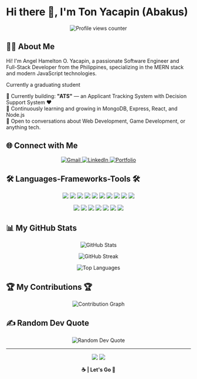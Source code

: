 # Hi there 👋, I'm Ton Yacapin (Abakus)

<p align="center">
  <img src="https://komarev.com/ghpvc/?username=TonYacapin&style=flat-square&color=FFA500" alt="Profile views counter" />
</p>

## 🧑‍💻 About Me

Hi! I'm Angel Hamelton O. Yacapin, a passionate Software Engineer and Full-Stack Developer from the Philippines, specializing in the MERN stack and modern JavaScript technologies.

Currently a graduating student

🔭 Currently building: **"ATS"** — an Applicant Tracking System with Decision Support System ❤️  
🌱 Continuously learning and growing in MongoDB, Express, React, and Node.js  
💬 Open to conversations about Web Development, Game Development, or anything tech.

## 🌐 Connect with Me

<p align="center">
  <a href="mailto:yacapinton@gmail.com">
    <img src="https://img.shields.io/badge/Gmail-FFA500?style=for-the-badge&logo=gmail&logoColor=white" alt="Gmail" />
  </a>
  <a href="https://www.linkedin.com/in/yacapin-angel-hamelton-o-2b8271304/">
    <img src="https://img.shields.io/badge/LinkedIn-FFA500?style=for-the-badge&logo=linkedin&logoColor=white" alt="LinkedIn" />
  </a>
  <a href="https://abakusportfolio.vercel.app/">
    <img src="https://img.shields.io/badge/Portfolio-FFA500?style=for-the-badge&logo=vercel&logoColor=white" alt="Portfolio" />
  </a>
</p>

## 🛠️ Languages-Frameworks-Tools 🛠️

<p align="center">
  <img src="https://img.shields.io/badge/React-FFA500?style=for-the-badge&logo=react&logoColor=white" />
  <img src="https://img.shields.io/badge/Bootstrap-FFA500?style=for-the-badge&logo=bootstrap&logoColor=white" />
  <img src="https://img.shields.io/badge/TypeScript-FFA500?style=for-the-badge&logo=typescript&logoColor=white" />
  <img src="https://img.shields.io/badge/HTML5-FFA500?style=for-the-badge&logo=html5&logoColor=white" />
  <img src="https://img.shields.io/badge/CSS3-FFA500?style=for-the-badge&logo=css3&logoColor=white" />
  <img src="https://img.shields.io/badge/Express.js-FFA500?style=for-the-badge&logo=express&logoColor=white" />
  <img src="https://img.shields.io/badge/GitHub-FFA500?style=for-the-badge&logo=github&logoColor=white" />
  <img src="https://img.shields.io/badge/Redux-FFA500?style=for-the-badge&logo=redux&logoColor=white" />
  <img src="https://img.shields.io/badge/Tailwind_CSS-FFA500?style=for-the-badge&logo=tailwind-css&logoColor=white" />
  <img src="https://img.shields.io/badge/Firebase-FFA500?style=for-the-badge&logo=firebase&logoColor=white" />
</p>

<p align="center">
  <img src="https://img.shields.io/badge/Node.js-FFA500?style=for-the-badge&logo=nodedotjs&logoColor=white" />
  <img src="https://img.shields.io/badge/MongoDB-FFA500?style=for-the-badge&logo=mongodb&logoColor=white" />
  <img src="https://img.shields.io/badge/JavaScript-FFA500?style=for-the-badge&logo=javascript&logoColor=white" />
  <img src="https://img.shields.io/badge/Next.js-FFA500?style=for-the-badge&logo=nextdotjs&logoColor=white" />
  <img src="https://img.shields.io/badge/Java-FFA500?style=for-the-badge&logo=java&logoColor=white" />
  <img src="https://img.shields.io/badge/C%23-FFA500?style=for-the-badge&logo=c-sharp&logoColor=white" />
  <img src="https://img.shields.io/badge/Python-FFA500?style=for-the-badge&logo=python&logoColor=white" />
</p>

## 📊 My GitHub Stats

<p align="center">
  <img src="https://github-readme-stats.vercel.app/api?username=TonYacapin&show_icons=true&theme=orange" alt="GitHub Stats" />
</p>

<p align="center">
  <img src="https://github-readme-streak-stats.herokuapp.com/?user=TonYacapin&theme=orange" alt="GitHub Streak" />
</p>

<p align="center">
  <img src="https://github-readme-stats.vercel.app/api/top-langs/?username=TonYacapin&layout=compact&theme=orange" alt="Top Languages" />
</p>

## 🏆 My Contributions 🏆

<p align="center">
  <img src="https://github-profile-summary-cards.vercel.app/api/cards/profile-details?username=TonYacapin&theme=2077" alt="Contribution Graph" />
</p>

## ✍️ Random Dev Quote

<p align="center">
  <img src="https://quotes-github-readme.vercel.app/api?type=horizontal&theme=orange" alt="Random Dev Quote" />
</p>

---

<p align="center">
  <img src="https://forthebadge.com/images/badges/built-with-love.svg" />
  <img src="https://forthebadge.com/images/badges/powered-by-coffee.svg" />
</p>

<p align="center"><strong>☕ | Let's Go 🚀</strong></p>
